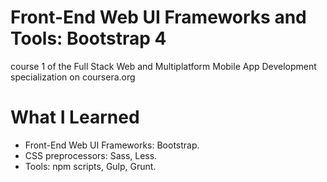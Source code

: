 # Front-End Web UI Frameworks and Tools: Bootstrap 4

course 1 of the Full Stack Web and Multiplatform Mobile App Development specialization on coursera.org

# What I Learned

- Front-End Web UI Frameworks: Bootstrap.
- CSS preprocessors: Sass, Less.
- Tools: npm scripts, Gulp, Grunt.
